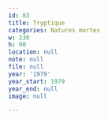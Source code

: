 ```yaml
---
id: 83
title: Tryptique
categories: Natures mortes
w: 230
h: 90
location: null
note: null
file: null
year: '1979'
year_start: 1979
year_end: null
image: null

---
```


